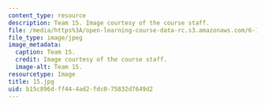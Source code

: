 ```yaml
---
content_type: resource
description: Team 15. Image courtesy of the course staff.
file: /media/https%3A/open-learning-course-data-rc.s3.amazonaws.com/6-186-mobile-autonomous-systems-laboratory-january-iap-2005/b15c896dff444ad2fdc075832d7649d2_15.jpg
file_type: image/jpeg
image_metadata:
  caption: Team 15.
  credit: Image courtesy of the course staff.
  image-alt: Team 15.
resourcetype: Image
title: 15.jpg
uid: b15c896d-ff44-4ad2-fdc0-75832d7649d2
---
```

